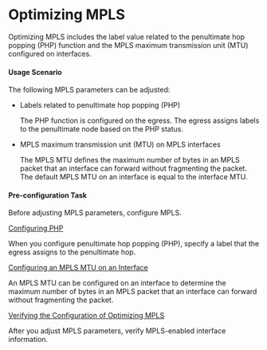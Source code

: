 Optimizing MPLS
===============

Optimizing MPLS includes the label value related to the penultimate hop popping (PHP) function and the MPLS maximum transmission unit (MTU) configured on interfaces.

#### Usage Scenario

The following MPLS parameters can be adjusted:

* Labels related to penultimate hop popping (PHP)
  
  The PHP function is configured on the egress. The egress assigns labels to the penultimate node based on the PHP status.
* MPLS maximum transmission unit (MTU) on MPLS interfaces
  
  The MPLS MTU defines the maximum number of bytes in an MPLS packet that an interface can forward without fragmenting the packet. The default MPLS MTU on an interface is equal to the interface MTU.

#### Pre-configuration Task

Before adjusting MPLS parameters, configure MPLS.


[Configuring PHP](../../../../software/nev8r10_vrpv8r16/user/vrp/dc_vrp_mplsm_cfg_0008.html)

When you configure penultimate hop popping (PHP), specify a label that the egress assigns to the penultimate hop.

[Configuring an MPLS MTU on an Interface](../../../../software/nev8r10_vrpv8r16/user/vrp/dc_vrp_mplsm_cfg_0009.html)

An MPLS MTU can be configured on an interface to determine the maximum number of bytes in an MPLS packet that an interface can forward without fragmenting the packet.

[Verifying the Configuration of Optimizing MPLS](../../../../software/nev8r10_vrpv8r16/user/vrp/dc_vrp_mplsm_cfg_0010.html)

After you adjust MPLS parameters, verify MPLS-enabled interface information.
